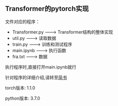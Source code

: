 ## Transformer的pytorch实现
文件对应的程序：
- Transformer.py ---> Transformer结构的整体实现
- util.py ---> 读取数据
- train.py ---> 训练和测试程序
- main.ipynb ---> 执行函数
- fra.txt ---> 数据

执行程序时,直接打开main.ipynb就行

针对程序的详细介绍,请转至[简书](https://www.jianshu.com/p/b0cf5520c4fa)

torch版本: 1.1.0

python版本: 3.7.0
